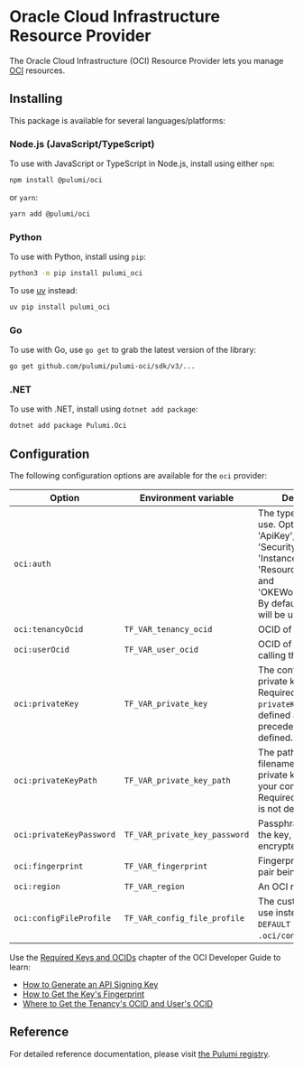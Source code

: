 # Oracle Cloud Infrastructure Resource Provider

The Oracle Cloud Infrastructure (OCI) Resource Provider lets you manage [OCI](https://www.oracle.com/cloud/) resources.

## Installing

This package is available for several languages/platforms:

### Node.js (JavaScript/TypeScript)

To use with JavaScript or TypeScript in Node.js, install using either `npm`:

```bash
npm install @pulumi/oci
```

or `yarn`:

```bash
yarn add @pulumi/oci
```

### Python

To use with Python, install using `pip`:

```bash
python3 -m pip install pulumi_oci
```

To use [uv](https://docs.astral.sh/uv/) instead:

```bash
uv pip install pulumi_oci
```

### Go

To use with Go, use `go get` to grab the latest version of the library:

```bash
go get github.com/pulumi/pulumi-oci/sdk/v3/...
```

### .NET

To use with .NET, install using `dotnet add package`:

```bash
dotnet add package Pulumi.Oci
```

## Configuration

The following configuration options are available for the `oci` provider:

| Option                   | Environment variable          | Description                                                                                                                                                            |
|--------------------------|-------------------------------|------------------------------------------------------------------------------------------------------------------------------------------------------------------------|
| `oci:auth`               |                               | The type of auth to use. Options are 'ApiKey', 'SecurityToken', 'InstancePrincipal', 'ResourcePrincipal' and 'OKEWorkloadIdentity'. By default, 'ApiKey' will be used. |
| `oci:tenancyOcid`        | `TF_VAR_tenancy_ocid`         | OCID of your tenancy.                                                                                                                                                  |
| `oci:userOcid`           | `TF_VAR_user_ocid`            | OCID of the user calling the API.                                                                                                                                      |
| `oci:privateKey`         | `TF_VAR_private_key`          | The contents of the private key file. Required if `privateKeyPath` is not defined and takes precedence if both are defined.                                            |
| `oci:privateKeyPath`     | `TF_VAR_private_key_path`     | The path (including filename) of the private key stored on your computer. Required if `privateKey` is not defined.                                                     |
| `oci:privateKeyPassword` | `TF_VAR_private_key_password` | Passphrase used for the key, if it is encrypted.                                                                                                                       |
| `oci:fingerprint`        | `TF_VAR_fingerprint`          | Fingerprint for the key pair being used.                                                                                                                               |
| `oci:region`             | `TF_VAR_region`               | An OCI region.                                                                                                                                                         |
| `oci:configFileProfile`  | `TF_VAR_config_file_profile`  | The custom profile to use instead of the `DEFAULT` profile in `.oci/config`.                                                                                           |

Use the [Required Keys and OCIDs](https://docs.oracle.com/en-us/iaas/Content/API/Concepts/apisigningkey.htm#Required_Keys_and_OCIDs) chapter of the OCI Developer Guide to learn:

- [How to Generate an API Signing Key](https://docs.oracle.com/en-us/iaas/Content/API/Concepts/apisigningkey.htm#two)
- [How to Get the Key's Fingerprint](https://docs.oracle.com/en-us/iaas/Content/API/Concepts/apisigningkey.htm#four)
- [Where to Get the Tenancy's OCID and User's OCID](https://docs.oracle.com/en-us/iaas/Content/API/Concepts/apisigningkey.htm#five)

## Reference

For detailed reference documentation, please visit [the Pulumi registry](https://www.pulumi.com/registry/packages/oci/api-docs/).
